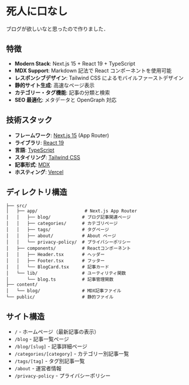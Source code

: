 # 死人に口なし

ブログが欲しいなと思ったので作りました．

## 特徴

- **Modern Stack**: Next.js 15 + React 19 + TypeScript
- **MDX Support**: Markdown 記法で React コンポーネントを使用可能
- **レスポンシブデザイン**: Tailwind CSS によるモバイルファーストデザイン
- **静的サイト生成**: 高速なページ表示
- **カテゴリー・タグ機能**: 記事の分類と検索
- **SEO 最適化**: メタデータと OpenGraph 対応

## 技術スタック

- **フレームワーク**: [Next.js 15](https://nextjs.org/) (App Router)
- **ライブラリ**: [React 19](https://reactjs.org/)
- **言語**: [TypeScript](https://www.typescriptlang.org/)
- **スタイリング**: [Tailwind CSS](https://tailwindcss.com/)
- **記事形式**: [MDX](https://mdxjs.com/)
- **ホスティング**: [Vercel](https://vercel.com/)

## ディレクトリ構造

```
├── src/
│   ├── app/                  # Next.js App Router
│   │   ├── blog/            # ブログ記事関連ページ
│   │   ├── categories/      # カテゴリページ
│   │   ├── tags/            # タグページ
│   │   ├── about/           # About ページ
│   │   └── privacy-policy/  # プライバシーポリシー
│   ├── components/          # Reactコンポーネント
│   │   ├── Header.tsx       # ヘッダー
│   │   ├── Footer.tsx       # フッター
│   │   └── BlogCard.tsx     # 記事カード
│   └── lib/                 # ユーティリティ関数
│       └── blog.ts          # 記事管理関数
├── content/
│   └── blog/                # MDX記事ファイル
└── public/                  # 静的ファイル
```

## サイト構造

- `/` - ホームページ（最新記事の表示）
- `/blog` - 記事一覧ページ
- `/blog/[slug]` - 記事詳細ページ
- `/categories/[category]` - カテゴリー別記事一覧
- `/tags/[tag]` - タグ別記事一覧
- `/about` - 運営者情報
- `/privacy-policy` - プライバシーポリシー

